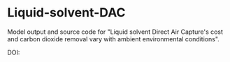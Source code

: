# Liquid-solvent-DAC

Model output and source code for "Liquid solvent Direct Air Capture's cost and carbon dioxide removal vary with ambient environmental conditions".

DOI:
